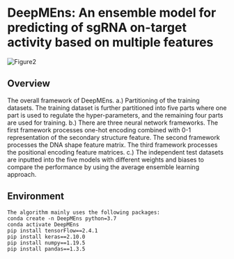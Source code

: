 # DeepMEns: An ensemble model for predicting of sgRNA on-target activity based on multiple features
![Figure2](https://github.com/user-attachments/assets/6bfd7db6-b4d4-4037-873c-10d835e890a5)
## Overview
The overall framework of DeepMEns. a.) Partitioning of the training datasets. The training dataset is further partitioned into five parts where one part is used to regulate the hyper-parameters, and the remaining four parts are used for training. b.) There are three neural network frameworks. The first framework processes one-hot encoding combined with 0-1 representation of the secondary structure feature. The second framework processes the DNA shape feature matrix. The third framework processes the positional encoding feature matrices. c.) The independent test datasets are inputted into the five models with different weights and biases to compare the performance by using the average ensemble learning approach.
## Environment
    The algorithm mainly uses the following packages:
    conda create -n DeepMEns python=3.7
    conda activate DeepMEns
    pip install tensorFlow==2.4.1
    pip install keras==2.10.0
    pip install numpy==1.19.5
    pip install pandas==1.3.5
